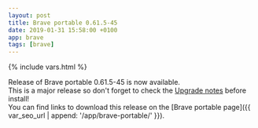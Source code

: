 ```yaml
---
layout: post
title: Brave portable 0.61.5-45
date: 2019-01-31 15:58:00 +0100
app: brave
tags: [brave]
---
```

{% include vars.html %}

Release of Brave portable 0.61.5-45 is now available.<br />
This is a major release so don't forget to check the [Upgrade notes](https://github.com/portapps/brave-portable/blob/master/CHANGELOG.md#0615-45-20190131) before install!<br />
You can find links to download this release on the [Brave portable page]({{ var_seo_url | append: '/app/brave-portable/' }}).